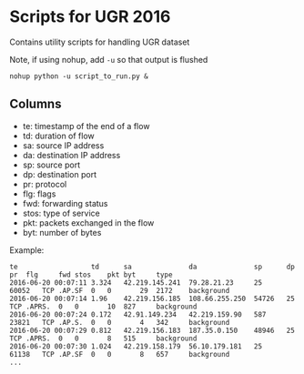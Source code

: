 # Scripts for UGR 2016

Contains utility scripts for handling UGR dataset

Note, if using nohup, add `-u` so that output is flushed

`nohup python -u script_to_run.py &`

## Columns

- te: timestamp of the end of a flow
- td: duration of flow
- sa: source IP address
- da: destination IP address
- sp: source port
- dp: destination port
- pr: protocol
- flg: flags
- fwd: forwarding status
- stos: type of service
- pkt: packets exchanged in the flow
- byt: number of bytes

Example: 

```
te	                td	    sa	            da	            sp	    dp	    pr	flg	    fwd	stos	pkt	byt	    type
2016-06-20 00:07:11	3.324	42.219.145.241	79.28.21.23	    25	    60052	TCP	.AP.SF	0	0	    29	2172	background
2016-06-20 00:07:14	1.96	42.219.156.185	108.66.255.250	54726	25	    TCP	.APRS.	0	0	    10	827	    background
2016-06-20 00:07:24	0.172	42.91.149.234	42.219.159.90	587	    23821	TCP	.AP.S.	0	0	    4	342	    background
2016-06-20 00:07:29	0.812	42.219.156.183	187.35.0.150	48946	25	    TCP	.APRS.	0	0	    8	515	    background
2016-06-20 00:07:30	1.024	42.219.158.179	56.10.179.181	25	    61138	TCP	.AP.SF	0	0	    8	657	    background
...
```